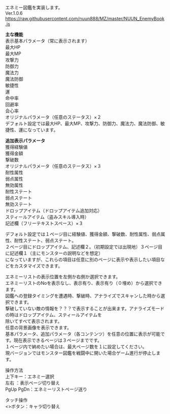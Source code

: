 エネミー図鑑を実装します。<br>
Ver.1.0.6<br>
https://raw.githubusercontent.com/nuun888/MZ/master/NUUN_EnemyBook.js<br>

<B>主な機能</B><br>
表示基本パラメータ（常に表示されます）<br>
最大HP<br>
最大MP<br>
攻撃力<br>
防御力<br>
魔法力<br>
魔法防御<br>
敏捷性<br>
運<br>
命中率<br>
回避率<br>
会心率<br>
オリジナルパラメータ（任意のステータス）×２<br>
デフォルト設定では最大HP、最大MP、攻撃力、防御力、魔法力、魔法防御、敏捷性、運になっています。<br>

<B>追加表示パラメータ</B><br>
獲得経験値<br>
獲得金額<br>
撃破数<br>
オリジナルパラメータ（任意のステータス）×３<br>
耐性属性<br>
弱点属性<br>
無効属性<br>
耐性ステート<br>
弱点ステート<br>
無効ステート<br>
ドロップアイテム（ドロップアイテム追加対応）<br>
スティールアイテム（盗みスキル導入時）<br>
記述欄（フリーテキストスペース）×３<br>

デフォルト設定では１ページ目に経験値、獲得金額、撃破数、耐性属性、弱点属性、耐性ステート、弱点ステート。<br>
２ページ目にドロップアイテム、記述欄２。（初期設定では出現地）３ページ目に記述欄１（主にモンスターの説明などを想定）<br>
になっていますが、これらの項目は任意に別のページに表示や表示したい項目などをカスタマイズできます。<br>

エネミーリストの表示位置を左側か右側か選択できます。<br>
エネミーリストのNoを表示なし、表示有り、表示有り（０埋め）から選択できます。<br>
図鑑への登録タイミングを遭遇時、撃破時、アナライズでスキャンした時から選択できます。<br>
撃破していない敵の情報を？？？で表示することが出来ます。アナライズモードの時はドロップアイテム、スティールアイテムを<br>
除いてすべて表示されます。<br>
任意の背景画像を表示できます。<br>
基本パラメータ、追加パラメータ（各コンテンツ）を任意の位置に表示が可能です。現在表示できるページは３ページまでです。<br>
１ページ内で納めたい場合は、最大ページ数を１に設定してください。<br>
現バージョンではモンスター図鑑を戦闘中に開いた場合ゲーム進行が停止します。<br>

操作方法<br>
上下キー：エネミー選択<br>
左右 ：表示ページ切り替え<br>
PgUp PgDn：エネミーリストページ送り<br>

タッチ操作<br>
<>ボタン：キャラ切り替え<br>

